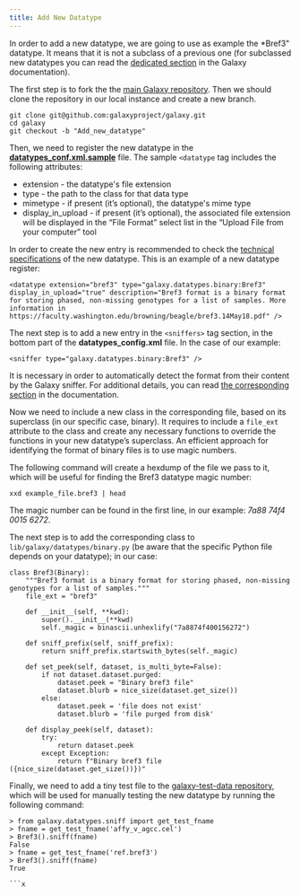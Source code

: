 ```yaml
---
title: Add New Datatype
---
```


In order to add a new datatype, we are going to use as example the *Bref3" datatype. It means that it is not a subclass of a previous one (for subclassed new datatypes you can read the [dedicated section](https://docs.galaxyproject.org/en/master/dev/data_types.html#adding-a-new-data-type-subclassed) in the Galaxy documentation).


The first step is to fork the the [main Galaxy repository](https://github.com/galaxyproject/galaxy). Then we should clone the repository in our local instance and create a new branch. 

```console
git clone git@github.com:galaxyproject/galaxy.git
cd galaxy
git checkout -b "Add_new_datatype"
```

Then, we need to register the new datatype in the [**datatypes_conf.xml.sample**](https://github.com/galaxyproject/galaxy/blob/dev/lib/galaxy/config/sample/datatypes_conf.xml.sample) file. The sample `<datatype` tag includes the following attributes:

- extension - the datatype's file extension
- type - the path to the class for that data type
- mimetype - if present (it’s optional), the datatype's mime type
- display_in_upload - if present (it’s optional), the associated file extension will be displayed in the “File Format” select list in the “Upload File from your computer” tool

In order to create the new entry is recommended to check the [technical specifications](https://faculty.washington.edu/browning/beagle/bref3.14May18.pdf) of the new datatype. This is an example of a new datatype register:

```console
<datatype extension="bref3" type="galaxy.datatypes.binary:Bref3" display_in_upload="true" description="Bref3 format is a binary format for storing phased, non-missing genotypes for a list of samples. More information in https://faculty.washington.edu/browning/beagle/bref3.14May18.pdf" />
```

The next step is to add a new entry in the `<sniffers>` tag section, in the bottom part of the **datatypes_config.xml** file. In the case of our example:

```console
<sniffer type="galaxy.datatypes.binary:Bref3" />
```

It is necessary in order to automatically detect the format from their content by the Galaxy sniffer. For additional details, you can read [the corresponding section](https://docs.galaxyproject.org/en/master/dev/data_types.html#step-2-sniffer) in the documentation.

Now we need to include a new class in the corresponding file, based on its superclass (in our specific case, binary). It requires to include a `file_ext` attribute to the class and create any necessary functions to override the functions in your new datatype’s superclass. An efficient approach for identifying the format of binary files is to use magic numbers.

The following command will create a hexdump of the file we pass to it, which will be useful for finding the Bref3 datatype magic number:

```console
xxd example_file.bref3 | head
```

The magic number can be found in the first line, in our example: *7a88 74f4 0015 6272*.

The next step is to add the corresponding class to `lib/galaxy/datatypes/binary.py` (be aware that the specific Python file depends on your datatype); in our case:

```console
class Bref3(Binary):
    """Bref3 format is a binary format for storing phased, non-missing genotypes for a list of samples."""
    file_ext = "bref3"

    def __init__(self, **kwd):
        super().__init__(**kwd)
        self._magic = binascii.unhexlify("7a8874f400156272")

    def sniff_prefix(self, sniff_prefix):
        return sniff_prefix.startswith_bytes(self._magic)

    def set_peek(self, dataset, is_multi_byte=False):
        if not dataset.dataset.purged:
            dataset.peek = "Binary bref3 file"
            dataset.blurb = nice_size(dataset.get_size())
        else:
            dataset.peek = 'file does not exist'
            dataset.blurb = 'file purged from disk'

    def display_peek(self, dataset):
        try:
            return dataset.peek
        except Exception:
            return f"Binary bref3 file ({nice_size(dataset.get_size())})"

```

Finally, we need to add a tiny test file to the [galaxy-test-data repository](https://github.com/galaxyproject/galaxy-test-data), which will be used for manually testing the new datatype by running the following command:

```console
> from galaxy.datatypes.sniff import get_test_fname
> fname = get_test_fname('affy_v_agcc.cel')
> Bref3().sniff(fname)
False
> fname = get_test_fname('ref.bref3')
> Bref3().sniff(fname)
True

```x